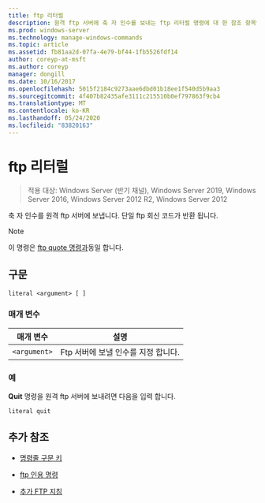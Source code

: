 ```yaml
---
title: ftp 리터럴
description: 원격 ftp 서버에 축 자 인수를 보내는 ftp 리터럴 명령에 대 한 참조 항목입니다.
ms.prod: windows-server
ms.technology: manage-windows-commands
ms.topic: article
ms.assetid: fb81aa2d-07fa-4e79-bf44-1fb5526fdf14
author: coreyp-at-msft
ms.author: coreyp
manager: dongill
ms.date: 10/16/2017
ms.openlocfilehash: 5015f2184c9273aae6dbd01b18ee1f540d5b9aa3
ms.sourcegitcommit: 4f407b82435afe3111c215510b0ef797863f9cb4
ms.translationtype: MT
ms.contentlocale: ko-KR
ms.lasthandoff: 05/24/2020
ms.locfileid: "83820163"
---
```

# <a name="ftp-literal"></a>ftp 리터럴

> 적용 대상: Windows Server (반기 채널), Windows Server 2019, Windows Server 2016, Windows Server 2012 R2, Windows Server 2012

축 자 인수를 원격 ftp 서버에 보냅니다. 단일 ftp 회신 코드가 반환 됩니다.

> [!NOTE]
> 이 명령은 [ftp quote 명령과](ftp-quote.md)동일 합니다.

## <a name="syntax"></a>구문

```
literal <argument> [ ]
```

### <a name="parameters"></a>매개 변수

| 매개 변수 | 설명 |
| --------- | ----------- |
| `<argument>` | Ftp 서버에 보낼 인수를 지정 합니다. |

### <a name="examples"></a>예

**Quit** 명령을 원격 ftp 서버에 보내려면 다음을 입력 합니다.

```
literal quit
```

## <a name="additional-references"></a>추가 참조

- [명령줄 구문 키](command-line-syntax-key.md)

- [ftp 인용 명령](ftp-quote.md)

- [추가 FTP 지침](https://docs.microsoft.com/previous-versions/orphan-topics/ws.10/cc756013(v=ws.10))
